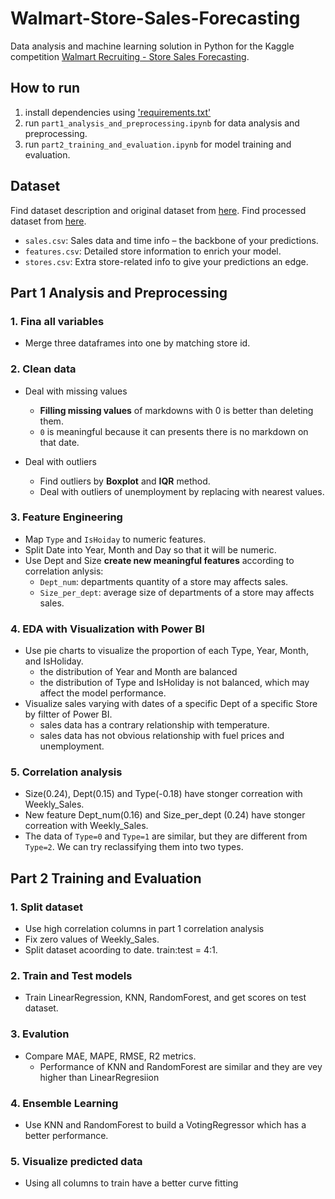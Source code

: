# Walmart-Store-Sales-Forecasting

Data analysis and machine learning solution in Python for the Kaggle competition [Walmart Recruiting - Store Sales Forecasting](https://www.kaggle.com/competitions/walmart-recruiting-store-sales-forecasting/overview).

## How to run

1. install dependencies using ['requirements.txt'](./requirements.txt)
2. run `part1_analysis_and_preprocessing.ipynb` for data analysis and preprocessing.
3. run `part2_training_and_evaluation.ipynb` for model training and evaluation.

## Dataset

Find dataset description and original dataset from [here](https://www.kaggle.com/competitions/walmart-recruiting-store-sales-forecasting/data). Find processed dataset from [here](https://github.com/NZMSA/2024-Phase-2/tree/main/data-science/0.%20Resources/datasets).

- `sales.csv`: Sales data and time info – the backbone of your predictions.
- `features.csv`: Detailed store information to enrich your model.
- `stores.csv`: Extra store-related info to give your predictions an edge.

## Part 1 Analysis and Preprocessing

### 1. Fina all variables
- Merge three dataframes into one by matching store id.

### 2. Clean data
- Deal with missing values
  - **Filling missing values** of markdowns with 0 is better than deleting them.
  - `0` is meaningful because it can presents there is no markdown on that date.

- Deal with outliers
  - Find outliers by **Boxplot** and **IQR** method.
  - Deal with outliers of unemployment by replacing with nearest values.

### 3. Feature Engineering
- Map `Type` and `IsHoiday` to numeric features.
- Split Date into Year, Month and Day so that it will be numeric.
- Use Dept and Size **create new meaningful features** according to correlation anlysis:
  - `Dept_num`: departments quantity of a store may affects sales.
  - `Size_per_dept`: average size of departments of a store may affects sales.

### 4. EDA with Visualization with Power BI
- Use pie charts to visualize the proportion of each Type, Year, Month, and IsHoliday.
    - the distribution of Year and Month are balanced
    - the distribution of Type and IsHoliday is not balanced, which may affect the model performance.
- Visualize sales varying with dates of a specific Dept of a specific Store by filtter of Power BI.
    - sales data has a contrary relationship with temperature.
    - sales data has not obvious relationship with fuel prices and unemployment.

### 5. Correlation analysis
-  Size(0.24), Dept(0.15) and Type(-0.18) have stonger correation with Weekly_Sales.
-  New feature Dept_num(0.16) and Size_per_dept (0.24) have stonger correation with Weekly_Sales.
-  The data of `Type=0` and `Type=1` are similar, but they are different from `Type=2`. We can try reclassifying them into two types. 

## Part 2 Training and Evaluation

### 1. Split dataset
- Use high correlation columns in part 1 correlation analysis
- Fix zero values of Weekly_Sales.
- Split dataset acoording to date. train:test = 4:1.
  
### 2. Train and Test models
- Train LinearRegression, KNN, RandomForest, and get scores on test dataset.

### 3. Evalution
- Compare MAE, MAPE, RMSE, R2 metrics.
  - Performance of KNN and RandomForest are similar and they are vey higher than LinearRegresiion

### 4. Ensemble Learning
- Use KNN and RandomForest to build a VotingRegressor which has a better performance.

### 5. Visualize predicted data
- Using all columns to train have a better curve fitting
